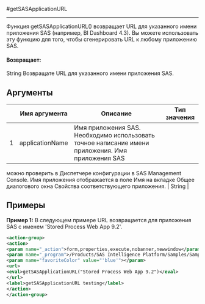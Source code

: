 #getSASApplicationURL

---

Функция getSASApplicationURL() возвращает URL для указанного имени приложения SAS (например, BI Dashboard 4.3). Вы можете использовать эту функцию для того, чтобы сгенерировать URL к любому приложению SAS.

#### Возвращает:

String
Возвращате URL для указанного имени приложения SAS.

## Аргументы

|  | Имя аргумента | Описание | Тип значения |
| --- | --- | --- | --- |
| 1 | applicationName | Имя приложения SAS. Необходимо использовать точное написание имени приложения. Имя приложения SAS
можно проверить в Диспетчере конфигурации в SAS Management Console. Имя приложения отображается в поле
Имя на вкладке Общее диалогового окна Свойства соответствующего приложения. | String |

## Примеры

**Пример 1:** В следующем примере URL возвращается для приложения SAS с именем 'Stored Process Web App 9.2'.
```xml
<action-group>
<action>
<param name="_action">form,properties,execute,nobanner,newwindow</param>
<param name="_program">/Products/SAS Intelligence Platform/Samples/Sample: Stored Process Macro Variables</param>
<param name="favoriteColor" value="'blue'"></param>
<url>
<eval>getSASApplicationURL("Stored Process Web App 9.2")</eval>
</url>
<label>getSASApplicationURL testing</label>
</action>
</action-group>
```

